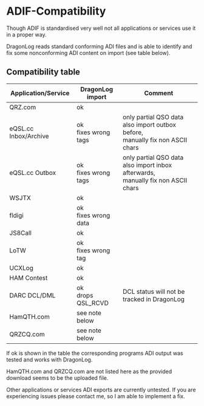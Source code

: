 ADIF-Compatibility
==================

Though ADIF is standardised very well not all applications or services use it in a proper way.

DragonLog reads standard conforming ADI files and is able to identify and fix 
some nonconforming ADI content on import (see table below).

Compatibility table
-------------------

| Application/Service   | DragonLog import        | Comment                                                                               |
|-----------------------|-------------------------|---------------------------------------------------------------------------------------|
| QRZ.com               | ok                      |                                                                                       |
| eQSL.cc Inbox/Archive | ok<br/>fixes wrong tags | only partial QSO data also import outbox before, <br/>manually fix non ASCII chars    |
| eQSL.cc Outbox        | ok<br/>fixes wrong tags | only partial QSO data also import inbox afterwards, <br/>manually fix non ASCII chars |
| WSJTX                 | ok                      |                                                                                       |
| fldigi                | ok<br/>fixes wrong data |                                                                                       |
| JS8Call               | ok                      |                                                                                       |
| LoTW                  | ok<br/>fixes wrong tag  |                                                                                       |
| UCXLog                | ok                      |                                                                                       |
| HAM Contest           | ok                      |                                                                                       |
| DARC DCL/DML          | ok<br/>drops QSL_RCVD   | DCL status will not be tracked in DragonLog                                           |
| HamQTH.com            | see note below          |                                                                                       |
| QRZCQ.com             | see note below          |                                                                                       |

If ok is shown in the table the corresponding programs ADI output was tested and works with DragonLog.  

HamQTH.com and QRZCQ.com are not listed here as the provided download seems to be the uploaded file.

Other applications or services ADI exports are currently untested. If you are experiencing issues 
please contact me, so I am able to implement a fix.
